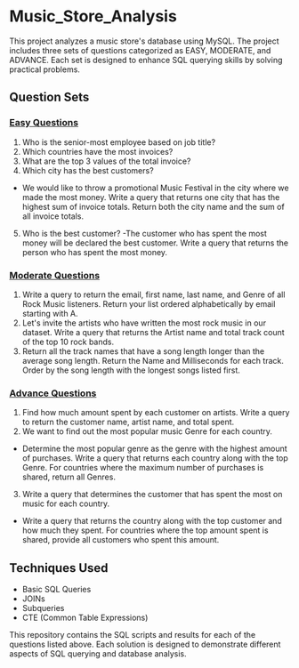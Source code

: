 # Music_Store_Analysis
This project analyzes a music store's database using MySQL. The project includes three sets of questions categorized as EASY, MODERATE, and ADVANCE. Each set is designed to enhance SQL querying skills by solving practical problems.

## Question Sets
### [Easy Questions](https://github.com/MuskanYadav09/SQL-EDA-music-store-analysis/blob/main/ms_db_easy_queries.sql)
1. Who is the senior-most employee based on job title?
2. Which countries have the most invoices?
3. What are the top 3 values of the total invoice?
4. Which city has the best customers?
  - We would like to throw a promotional Music Festival in the city where we made the most money. Write a query that returns one city that has the highest sum of invoice totals. Return both the city name and the sum of all invoice totals.
5. Who is the best customer?
  -The customer who has spent the most money will be declared the best customer. Write a query that returns the person who has spent the most money.

### [Moderate Questions](https://github.com/MuskanYadav09/SQL-EDA-music-store-analysis/blob/main/ms_db_moderate_queries.sql)
1. Write a query to return the email, first name, last name, and Genre of all Rock Music listeners. Return your list ordered alphabetically by email starting with A.
2. Let's invite the artists who have written the most rock music in our dataset. Write a query that returns the Artist name and total track count of the top 10 rock bands.
3. Return all the track names that have a song length longer than the average song length. Return the Name and Milliseconds for each track. Order by the song length with the longest songs listed first.

### [Advance Questions](https://github.com/MuskanYadav09/SQL-EDA-music-store-analysis/blob/main/ms_db_advanced_queries.sql)
1. Find how much amount spent by each customer on artists. Write a query to return the customer name, artist name, and total spent.
2. We want to find out the most popular music Genre for each country.
  - Determine the most popular genre as the genre with the highest amount of purchases. Write a query that returns each country along with the top Genre. For countries where the maximum number of purchases is shared, return all Genres.
3. Write a query that determines the customer that has spent the most on music for each country.
  - Write a query that returns the country along with the top customer and how much they spent. For countries where the top amount spent is shared, provide all customers who spent this amount.
    
## Techniques Used
- Basic SQL Queries
- JOINs
- Subqueries
- CTE (Common Table Expressions)

This repository contains the SQL scripts and results for each of the questions listed above. Each solution is designed to demonstrate different aspects of SQL querying and database analysis.
